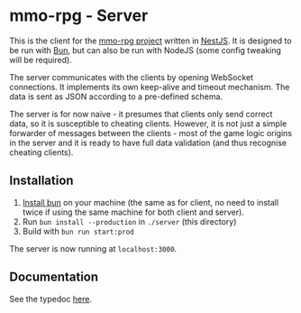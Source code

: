 # mmo-rpg - Server

This is the client for the [mmo-rpg project](../) written in [NestJS](https://nestjs.com/). It is designed to be run with [Bun](https://bun.sh), but can also be run with NodeJS (some config tweaking will be required).

The server communicates with the clients by opening WebSocket connections. It implements its own keep-alive and timeout mechanism. The data is sent as JSON according to a pre-defined schema.

The server is for now naive - it presumes that clients only send correct data, so it is susceptible to cheating clients. However, it is not just a simple forwarder of messages between the clients - most of the game logic origins in the server and it is ready to have full data validation (and thus recognise cheating clients).

## Installation

1. [Install bun](https://bun.sh/) on your machine (the same as for client, no need to install twice if using the same machine for both client and server).
2. Run `bun install --production` in `./server` (this directory)
3. Build with `bun run start:prod`

The server is now running at `localhost:3000`.

## Documentation

See the typedoc [here](https://0xvector.me/mmo-rpg/server).